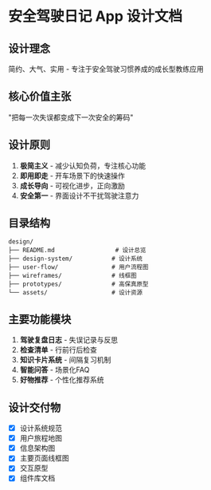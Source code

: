 # 安全驾驶日记 App 设计文档

## 设计理念
简约、大气、实用 - 专注于安全驾驶习惯养成的成长型教练应用

## 核心价值主张
"把每一次失误都变成下一次安全的筹码"

## 设计原则
1. **极简主义** - 减少认知负荷，专注核心功能
2. **即用即走** - 开车场景下的快速操作
3. **成长导向** - 可视化进步，正向激励
4. **安全第一** - 界面设计不干扰驾驶注意力

## 目录结构
```
design/
├── README.md                 # 设计总览
├── design-system/           # 设计系统
├── user-flow/               # 用户流程图
├── wireframes/              # 线框图
├── prototypes/              # 高保真原型
└── assets/                  # 设计资源
```

## 主要功能模块
1. **驾驶复盘日志** - 失误记录与反思
2. **检查清单** - 行前行后检查
3. **知识卡片系统** - 间隔复习机制
4. **智能问答** - 场景化FAQ
5. **好物推荐** - 个性化推荐系统

## 设计交付物
- [x] 设计系统规范
- [x] 用户旅程地图
- [x] 信息架构图
- [x] 主要页面线框图
- [x] 交互原型
- [x] 组件库文档 